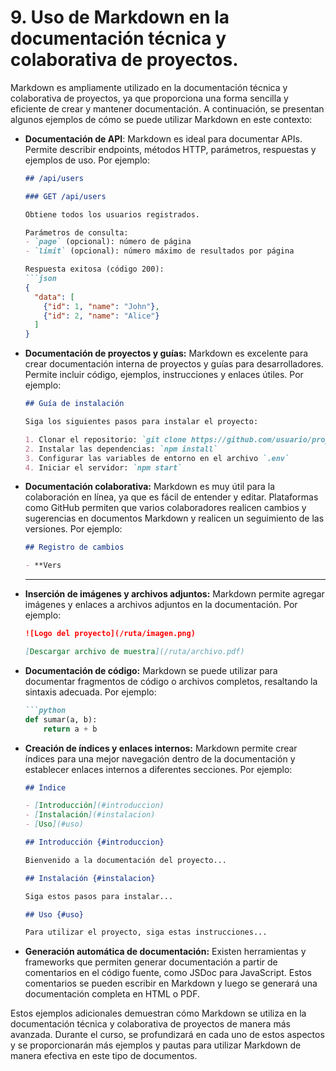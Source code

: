 # 9. Uso de Markdown en la documentación técnica y colaborativa de proyectos.

Markdown es ampliamente utilizado en la documentación técnica y colaborativa de proyectos, ya que proporciona una forma sencilla y eficiente de crear y mantener documentación. A continuación, se presentan algunos ejemplos de cómo se puede utilizar Markdown en este contexto:

- **Documentación de API**: Markdown es ideal para documentar APIs. Permite describir endpoints, métodos HTTP, parámetros, respuestas y ejemplos de uso. Por ejemplo:

  ```markdown
  ## /api/users

  ### GET /api/users

  Obtiene todos los usuarios registrados.

  Parámetros de consulta:
  - `page` (opcional): número de página
  - `limit` (opcional): número máximo de resultados por página

  Respuesta exitosa (código 200):
  ```json
  {
    "data": [
      {"id": 1, "name": "John"},
      {"id": 2, "name": "Alice"}
    ]
  }
  ```

- **Documentación de proyectos y guías:** Markdown es excelente para crear documentación interna de proyectos y guías para desarrolladores. Permite incluir código, ejemplos, instrucciones y enlaces útiles. Por ejemplo:

  ```markdown
  ## Guía de instalación

  Siga los siguientes pasos para instalar el proyecto:

  1. Clonar el repositorio: `git clone https://github.com/usuario/proyecto.git`
  2. Instalar las dependencias: `npm install`
  3. Configurar las variables de entorno en el archivo `.env`
  4. Iniciar el servidor: `npm start`
  ```

- **Documentación colaborativa:** Markdown es muy útil para la colaboración en línea, ya que es fácil de entender y editar. Plataformas como GitHub permiten que varios colaboradores realicen cambios y sugerencias en documentos Markdown y realicen un seguimiento de las versiones. Por ejemplo:

  ```markdown
  ## Registro de cambios

  - **Vers
  ```

  ---



- **Inserción de imágenes y archivos adjuntos:** Markdown permite agregar imágenes y enlaces a archivos adjuntos en la documentación. Por ejemplo:

  ```markdown
  ![Logo del proyecto](/ruta/imagen.png)

  [Descargar archivo de muestra](/ruta/archivo.pdf)
  ```

- **Documentación de código:** Markdown se puede utilizar para documentar fragmentos de código o archivos completos, resaltando la sintaxis adecuada. Por ejemplo:

  ```markdown
  ```python
  def sumar(a, b):
      return a + b
  ```

- **Creación de índices y enlaces internos:** Markdown permite crear índices para una mejor navegación dentro de la documentación y establecer enlaces internos a diferentes secciones. Por ejemplo:

  ```markdown
  ## Índice

  - [Introducción](#introduccion)
  - [Instalación](#instalacion)
  - [Uso](#uso)

  ## Introducción {#introduccion}

  Bienvenido a la documentación del proyecto...

  ## Instalación {#instalacion}

  Siga estos pasos para instalar...

  ## Uso {#uso}

  Para utilizar el proyecto, siga estas instrucciones...
  ```

- **Generación automática de documentación:** Existen herramientas y frameworks que permiten generar documentación a partir de comentarios en el código fuente, como JSDoc para JavaScript. Estos comentarios se pueden escribir en Markdown y luego se generará una documentación completa en HTML o PDF.

Estos ejemplos adicionales demuestran cómo Markdown se utiliza en la documentación técnica y colaborativa de proyectos de manera más avanzada. Durante el curso, se profundizará en cada uno de estos aspectos y se proporcionarán más ejemplos y pautas para utilizar Markdown de manera efectiva en este tipo de documentos.